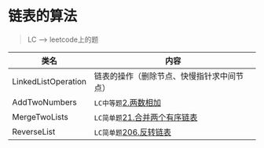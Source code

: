 # 链表的算法  
> LC --> leetcode上的题

类名|内容
---|---
LinkedListOperation |  链表的操作（删除节点、快慢指针求中间节点）
AddTwoNumbers       | `LC中等题`[2.两数相加](https://leetcode-cn.com/problems/add-two-numbers/)
MergeTwoLists       | `LC简单题`[21.合并两个有序链表](https://leetcode-cn.com/problems/merge-two-sorted-lists/)
ReverseList         | `LC简单题`[206.反转链表](https://leetcode-cn.com/problems/reverse-linked-list/)
